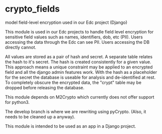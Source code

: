 # crypto_fields
model field-level encryption used in our Edc project (Django)


This module is used in our Edc projects to handle field level encryption for sensitive field values such as names, identifiers, dob, etc (PII). Users accessing the data through the Edc can see PII. Users accessing the DB directly cannot.

All values are stored as a pair of hash and secret. A separate table relates the hash to it's secret. The hash is created consistently for a given value. This approach means a unique constraint may be applied to an encrypted field and all the django admin features work. With the hash as a placeholder for the secret the database is useable for analysis and de-identified at rest. To completely obscure the encrypted data, the "crypt" table may be dropped before releasing the database. 

This module depends on M2Crypto which currently does not offer support for python3. 

The develop branch is where we are rewriting using pyCrypto. (Also, it needs to be cleaned up a anyway).

This module is intended to be used as an app in a Django project.

